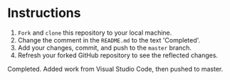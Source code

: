 # Instructions

1. `Fork` and `clone` this repository to your local machine.
1. Change the comment in the `README.md` to the text 'Completed'.
1. Add your changes, commit, and push to the `master` branch.
1. Refresh your forked GitHub repository to see the reflected changes.


Completed. Added work from Visual Studio Code, then pushed to master.
